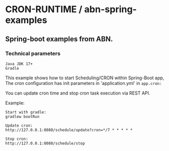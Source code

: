 # CRON-RUNTIME / abn-spring-examples

## Spring-boot examples from ABN.

### Technical parameters

    Java JDK 17+
    Gradle

This example shows how to start Scheduling/CRON within Spring-Boot app,
The cron configuration has init parameters in 'application.yml' in `app.cron:`

You can update cron time and stop cron task execution via REST API.

Example:

    Start with gradle:
    gradlew bootRun

    Update cron: 
    http://127.0.0.1:8080/schedule/update?cron=*/7 * * * * *

    Stop cron:
    http://127.0.0.1:8080/schedule/stop
